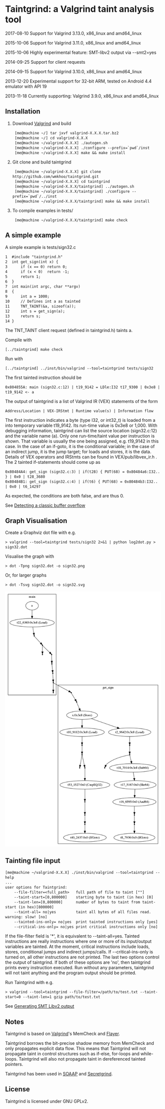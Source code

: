 Taintgrind: a Valgrind taint analysis tool
==========================================

2017-08-10 Support for Valgrind 3.13.0, x86\_linux and amd64\_linux

2015-10-06 Support for Valgrind 3.11.0, x86\_linux and amd64\_linux

2015-10-06 Highly experimental feature: SMT-libv2 output via --smt2=yes

2014-09-25 Support for client requests

2014-09-15 Support for Valgrind 3.10.0, x86\_linux and amd64\_linux

2013-12-20 Experimental support for 32-bit ARM, tested on Android 4.4 emulator with API 19

2013-11-18 Currently supporting: Valgrind 3.9.0, x86\_linux and amd64\_linux



Installation
------------

1. Download [Valgrind](http://valgrind.org) and build


		[me@machine ~/] tar jxvf valgrind-X.X.X.tar.bz2
		[me@machine ~/] cd valgrind-X.X.X
		[me@machine ~/valgrind-X.X.X] ./autogen.sh
		[me@machine ~/valgrind-X.X.X] ./configure --prefix=`pwd`/inst
		[me@machine ~/valgrind-X.X.X] make && make install

2. Git clone and build taintgrind


		[me@machine ~/valgrind-X.X.X] git clone http://github.com/wmkhoo/taintgrind.git
		[me@machine ~/valgrind-X.X.X] cd taintgrind 
		[me@machine ~/valgrind-X.X.X/taintgrind] ../autogen.sh
		[me@machine ~/valgrind-X.X.X/taintgrind] ./configure --prefix=`pwd`/../inst
		[me@machine ~/valgrind-X.X.X/taintgrind] make && make install

3. To compile examples in tests/


		[me@machine ~/valgrind-X.X.X/taintgrind] make check

A simple example
----------------

A simple example is tests/sign32.c

	1  #include "taintgrind.h"
	2  int get_sign(int x) {
	3      if (x == 0) return 0;
	4      if (x < 0)  return -1;
	5      return 1;
	6  }
	7  int main(int argc, char **argv)
	8  {
	9      int a = 1000;
	10     // Defines int a as tainted
	11     TNT_TAINT(&a, sizeof(a));
	12     int s = get_sign(a);
	13     return s;
	14 }

The TNT_TAINT client request (defined in taintgrind.h) taints a.

Compile with

	[../taintgrind] make check

Run with

	[../taintgrind] ../inst/bin/valgrind --tool=taintgrind tests/sign32

The first tainted instruction should be

	0x804855A: main (sign32.c:12) | t19_9142 = LDle:I32 t17_9300 | 0x3e8 | t19_9142 <- a

The output of taintgrind is a list of Valgrind IR (VEX) statements of the form

	Address/Location | VEX-IRStmt | Runtime value(s) | Information flow

The first instruction indicates a byte (type I32, or int32\_t) is loaded from a into temporary variable t19\_9142. Its run-time value is 0x3e8 or 1,000. With debugging information, taintgrind can list the source location (sign32.c:12) and the variable name (a).
Only one run-time/taint value per instruction is shown. That variable is usually the one being assigned, e.g. t19\_9142 in this case. In the case of an if-goto, it is the conditional variable; in the case of an indirect jump, it is the jump target; for loads and stores, it is the data.
Details of VEX operators and IRStmts can be found in VEX/pub/libvex\_ir.h .
The 2 tainted if-statements should come up as

	0x80484A4: get_sign (sign32.c:3) | if(t28) { PUT(68) = 0x80484a6:I32.. } | 0x0 | t28_3680
	0x80484B1: get_sign (sign32.c:4) | if(t6) { PUT(68) = 0x80484b3:I32.. | 0x0 | t6_14297

As expected, the conditions are both false, and are thus 0.
	
See [Detecting a classic buffer overflow](https://github.com/wmkhoo/taintgrind/wiki/Detecting-a-classic-buffer-overflow)


Graph Visualisation
-------------------

Create a Graphviz dot file with e.g.

	> valgrind --tool=taintgrind tests/sign32 2>&1 | python log2dot.py > sign32.dot

Visualise the graph with

	> dot -Tpng sign32.dot -o sign32.png
	
Or, for larger graphs

	> dot -Tsvg sign32.dot -o sign32.svg
	
![Example taint graph](/images/sign32.png)



Tainting file input
-------------------

	[me@machine ~/valgrind-X.X.X] ./inst/bin/valgrind --tool=taintgrind --help
	...
	user options for Taintgrind:
	    --file-filter=<full_path>   full path of file to taint [""]
	    --taint-start=[0,800000]    starting byte to taint (in hex) [0]
	    --taint-len=[0,800000]      number of bytes to taint from taint-start (in hex)[800000]
	    --taint-all= no|yes         taint all bytes of all files read. warning: slow! [no]
	    --tainted-ins-only= no|yes  print tainted instructions only [yes]
	    --critical-ins-only= no|yes print critical instructions only [no]

If the file-filter field is '\*', it is equivalent to --taint-all=yes.
Tainted instructions are really instructions where one or more of its input/output variables are tainted.
At the moment, critical instructions include loads, stores, conditional jumps and indirect jumps/calls. If --critical-ins-only is turned on, all other instructions are not printed.
The last two options control the output of taintgrind. If both of these options are 'no', then taintgrind prints every instruction executed. 
Run without any parameters, taintgrind will not taint anything and the program output should be printed.

Run Taintgrind with e.g.

	> valgrind --tool=taintgrind --file-filter=/path/to/test.txt --taint-start=0 --taint-len=1 gzip path/to/test.txt

See [Generating SMT Libv2 output](https://github.com/wmkhoo/taintgrind/wiki/Generating-SMT-Libv2-output)

Notes
-----

Taintgrind is based on [Valgrind](http://valgrind.org)'s MemCheck and [Flayer](http://code.google.com/p/flayer/).

Taintgrind borrows the bit-precise shadow memory from MemCheck and only propagates explicit data flow. This means that Taintgrind will not propagate taint in control structures such as if-else, for-loops and while-loops. Taintgrind will also not propagate taint in dereferenced tainted pointers.

Taintgrind has been used in [SOAAP](https://github.com/CTSRD-SOAAP/) and [Secretgrind](https://github.com/lmrs2/secretgrind).


License
-------

Taintgrind is licensed under GNU GPLv2.

